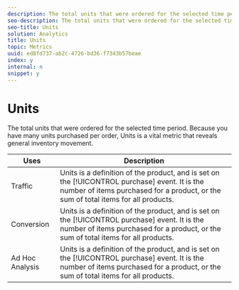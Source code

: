 ```yaml
---
description: The total units that were ordered for the selected time period. Because you have many units purchased per order, Units is a vital metric that reveals general inventory movement.
seo-description: The total units that were ordered for the selected time period. Because you have many units purchased per order, Units is a vital metric that reveals general inventory movement.
seo-title: Units
solution: Analytics
title: Units
topic: Metrics
uuid: ed8fd737-ab2c-4726-bd36-f7343b57beae
index: y
internal: n
snippet: y
---
```


# Units

The total units that were ordered for the selected time period. Because you have many units purchased per order, Units is a vital metric that reveals general inventory movement.

|  Uses  | Description  |
|---|---|
|  Traffic  |Units is a definition of the product, and is set on the [!UICONTROL purchase] event. It is the number of items purchased for a product, or the sum of total items for all products.  |
|  Conversion  |Units is a definition of the product, and is set on the [!UICONTROL purchase] event. It is the number of items purchased for a product, or the sum of total items for all products.  |
|  Ad Hoc Analysis  |Units is a definition of the product, and is set on the [!UICONTROL purchase] event. It is the number of items purchased for a product, or the sum of total items for all products.  |

